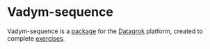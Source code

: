 # Vadym-sequence

Vadym-sequence is a [package](https://datagrok.ai/help/develop/develop#packages) for the [Datagrok](https://datagrok.ai)
platform, created to complete [exercises](https://github.com/datagrok-ai/public/blob/master/help/develop/exercises.md).